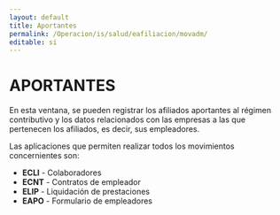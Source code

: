 ```yaml
---
layout: default
title: Aportantes
permalink: /Operacion/is/salud/eafiliacion/movadm/
editable: si
---
```


# APORTANTES  

En esta ventana, se pueden registrar los afiliados aportantes al régimen contributivo y los datos relacionados con las empresas a las que pertenecen los afiliados, es decir, sus empleadores.  

Las aplicaciones que permiten realizar todos los movimientos concernientes son:  

* **ECLI** - Colaboradores  
* **ECNT** - Contratos de empleador  
* **ELIP** - Liquidación de prestaciones  
* **EAPO** - Formulario de empleadores


